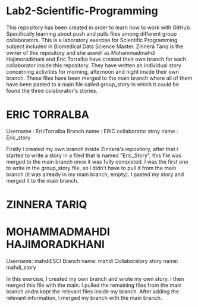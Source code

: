 # Lab2-Scientific-Programming

This repository has been created in order to learn how to work with GitHub. Specifically learning about push and pulls files among different group collaborators.
This is a laboratory exercise for Scientific Programming subject included in Biomedical Data Science Master.
Zinnera Tariq is the owner of this repository and she aswell as Mohammadmahdi Hajimoradkhani and Eric Torralba have created their own branch for each collaborator inside this repository.
They have written an individual story concerning activities for morning, afternoon and night inside their own branch. These files have been merged to the main branch where all of them have been pasted to a main file called group_story in which it could be found the three colaborator's stories.



# ERIC TORRALBA 

Username : EricTorralba
Branch name : ERIC
collaborator stroy name : Eric_story

Firstly i created my own branch inside Zinnera's repository, after that i started to write a story in a filed that is named "Eric_Story", this file was merged to the main branch once it was fully completed.
I was the first one to write in the group_story file, so i didn't have to pull it from the main branch (it was already in my main branch, empty). I pasted my story and merged it to the main branch.



# ZINNERA TARIQ



# MOHAMMADMAHDI HAJIMORADKHANI

Username: mahdiESCI
Branch name: mahdi
Collaboratory story name: mahdi_story

In this exercise, I created my own branch and wrote my own story. I then merged this file with the main. 
I pulled the remaining files from the main branch andm kept the relevant files inside my branch. After adding the relevant information, I merged my branch with the main branch.


